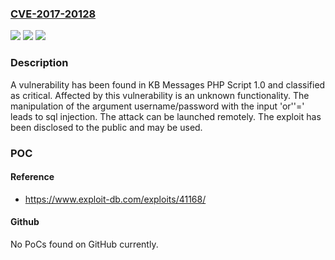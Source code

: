### [CVE-2017-20128](https://cve.mitre.org/cgi-bin/cvename.cgi?name=CVE-2017-20128)
![](https://img.shields.io/static/v1?label=Product&message=KB%20Messages%20PHP%20Script&color=blue)
![](https://img.shields.io/static/v1?label=Version&message=n%2Fa&color=blue)
![](https://img.shields.io/static/v1?label=Vulnerability&message=CWE-89%20SQL%20Injection&color=brighgreen)

### Description

A vulnerability has been found in KB Messages PHP Script 1.0 and classified as critical. Affected by this vulnerability is an unknown functionality. The manipulation of the argument username/password with the input 'or''=' leads to sql injection. The attack can be launched remotely. The exploit has been disclosed to the public and may be used.

### POC

#### Reference
- https://www.exploit-db.com/exploits/41168/

#### Github
No PoCs found on GitHub currently.

